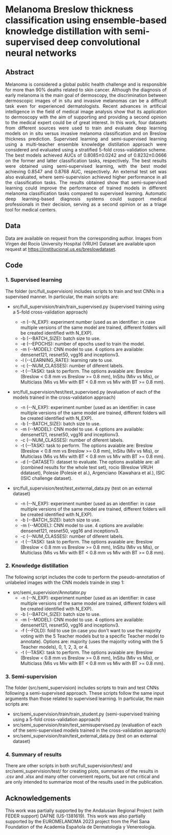# Melanoma Breslow thickness classification using ensemble-based knowledge distillation with semi-supervised deep convolutional neural networks

<h2>Abstract</h2>

<p align="justify">
Melanoma is considered a global public health challenge and is responsible for more than 90% deaths related to skin cancer. Although the diagnosis of early melanoma is the main goal of dermoscopy, the discrimination between dermoscopic images of in situ and invasive melanomas can be a difficult task even for experienced dermatologists. Recent advances in artificial intelligence in the field of medical image analysis show that its application to dermoscopy with the aim of supporting and providing a second opinion to the medical expert could be of great interest. In this work, four datasets from different sources were used to train and evaluate deep learning models on in situ versus invasive melanoma classification and on Breslow thickness prediction. Supervised learning and semi-supervised learning using a multi-teacher ensemble knowledge distillation approach were considered and evaluated using a stratified 5-fold cross-validation scheme. The best models achieved AUCs of 0.8085±0.0242 and of 0.8232±0.0666 on the former and latter classification tasks, respectively. The best results were obtained using semi-supervised learning, with the best model achieving 0.8547 and 0.8768 AUC, respectively. An external test set was also evaluated, where semi-supervision achieved higher performance in all the classification tasks. The results obtained show that semi-supervised learning could improve the performance of trained models in different melanoma classification tasks compared to supervised learning. Automatic deep learning-based diagnosis systems could support medical professionals in their decision, serving as a second opinion or as a triage tool for medical centers.
</p>

<h2>Data</h2>

Data are available on request from the corresponding author. Images from Virgen del Rocío University Hospital (VRUH) Dataset are available upon request at <a href=https://institucional.us.es/breslowdataset>https://institucional.us.es/breslowdataset</a>.

<h2>Code</h2>

### 1. Supervised learning

The folder (src/full_supervision) includes scripts to train and test CNNs in a supervised manner. In particular, the main scripts are:

- src/full_supervision/train/train_supervised.py (supervised training using a 5-fold cross-validation approach)
  * -n (--N_EXP): experiment number (used as an identifier: in case multiple versions of the same model are trained, different folders will be created identified with N_EXP).
  * -b (--BATCH_SIZE): batch size to use.
  * -e (--EPOCHS): number of epochs used to train the model.
  * -m (--MODEL): CNN model to use. 4 options are available: densenet121, resnet50, vgg16 and inceptionv3.
  * -l (--LEARNING_RATE): learning rate to use.
  * -c (--NUM_CLASSES): number of diferent labels.
  * -t (--TASK): task to perform. The options avaiable are: Breslow (Breslow < 0.8 mm vs Breslow >= 0.8  mm), InSitu (Miv vs Mis), or Multiclass (Mis vs Miv with BT < 0.8 mm vs Miv with BT >= 0.8 mm).

- src/full_supervision/test/test_supervised.py (evaluation of each of the models trained in the cross-validation approach)
  * -n (--N_EXP): experiment number (used as an identifier: in case multiple versions of the same model are trained, different folders will be created identified with N_EXP).
  * -b (--BATCH_SIZE): batch size to use.
  * -m (--MODEL): CNN model to use. 4 options are available: densenet121, resnet50, vgg16 and inceptionv3.
  * -c (--NUM_CLASSES): number of diferent labels.
  * -t (--TASK): task to perform. The options avaiable are: Breslow (Breslow < 0.8 mm vs Breslow >= 0.8  mm), InSitu (Miv vs Mis), or Multiclass (Mis vs Miv with BT < 0.8 mm vs Miv with BT >= 0.8 mm).
  * -d (--DATASET): dataset to evaluate. The options available are: all (combined results for the whole test set), rocio (Breslow VRUH ddataset), Polesie (Polesie et al.), Argenciano (Kawahara et al.), ISIC (ISIC challenge dataset).

- src/full_supervision/test/test_external_data.py (test on an external dataset)
  * -n (--N_EXP): experiment number (used as an identifier: in case multiple versions of the same model are trained, different folders will be created identified with N_EXP).
  * -b (--BATCH_SIZE): batch size to use.
  * -m (--MODEL): CNN model to use. 4 options are available: densenet121, resnet50, vgg16 and inceptionv3.
  * -c (--NUM_CLASSES): number of diferent labels.
  * -t (--TASK): task to perform. The options avaiable are: Breslow (Breslow < 0.8 mm vs Breslow >= 0.8  mm), InSitu (Miv vs Mis), or Multiclass (Mis vs Miv with BT < 0.8 mm vs Miv with BT >= 0.8 mm).



### 2. Knowledge distillation

The following script includes the code to perform the pseudo-annotation of unlabeled images with the CNN models trainde in step 1:

- src/semi_supervision/Annotator.py
  * -n (--N_EXP): experiment number (used as an identifier: in case multiple versions of the same model are trained, different folders will be created identified with N_EXP).
  * -b (--BATCH_SIZE): batch size to use.
  * -m (--MODEL): CNN model to use. 4 options are available: densenet121, resnet50, vgg16 and inceptionv3.
  * -f (--FOLD): fold to use (in case you don't want to use the majority voting with the 5 Teacher models but to a specific Teacher model to annotate). Options are: majority (uses the majority voting with the 5 Teacher models), 0, 1, 2, 3, or 4. 
  * -t (--TASK): task to perform. The options avaiable are: Breslow (Breslow < 0.8 mm vs Breslow >= 0.8  mm), InSitu (Miv vs Mis), or Multiclass (Mis vs Miv with BT < 0.8 mm vs Miv with BT >= 0.8 mm).

### 3. Semi-supervision

The folder (src/semi_supervision) includes scripts to train and test CNNs following a semi-supervised approach. These scripts follow the same input arguments than those related to supervised learning. In particular, the main scripts are:

- src/semi_supervision/train/train_student.py (semi-supervised training using a 5-fold cross-validation approach)
- src/semi_supervision/train/test_semisupervised.py (evaluation of each of the semi-supervised models trained in the cross-validation approach)
- src/semi_supervision/train/test_external_data.py (test on an external dataset)

### 4. Summary of results

There are other scripts in both src/full_supervision/test/ and src/semi_supervision/test/ for creating plots, summaries of the results in .csv and .xlsx and many other convenient reports, but are not critical and are only intended to summarize most of the results used in the publication.


<h2>Acknowledgements</h2>

This work was partially supported by the Andalusian Regional Project (with FEDER support) DAFNE (US-1381619). This work was also partially supported by the EUROMELANOMA 2023 project from the Piel Sana Foundation of the Academia Española de Dermatología y Venereología.
